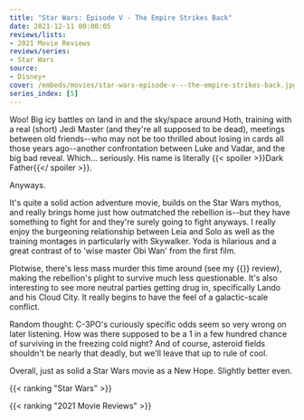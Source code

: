 ```yaml
---
title: "Star Wars: Episode V - The Empire Strikes Back"
date: 2021-12-11 00:00:05
reviews/lists:
- 2021 Movie Reviews
reviews/series:
- Star Wars
source:
- Disney+
cover: /embeds/movies/star-wars-episode-v---the-empire-strikes-back.jpg
series_index: [5]
---
```

Woo! Big icy battles on land in and the sky/space around Hoth, training with a real (short) Jedi Master (and they're all supposed to be dead), meetings between old friends--who may not be too thrilled about losing in cards all those years ago--another confrontation between Luke and Vadar, and the big bad reveal. Which... seriously. His name is literally {{< spoiler >}}Dark Father{{</ spoiler >}}. 

<!--more-->

Anyways. 

It's quite a solid action adventure movie, builds on the Star Wars mythos, and really brings home just how outmatched the rebellion is--but they have something to fight for and they're surely going to fight anyways. I really enjoy the burgeoning relationship between Leia and Solo as well as the training montages in particularly with Skywalker. Yoda is hilarious and a great contrast of to 'wise master Obi Wan' from the first film. 

Plotwise, there's less mass murder this time around (see my {{<crosslink text="A New Hope" title="Star Wars: Episode IV - A New Hope">}} review), making the rebellion's plight to survive much less questionable. It's also interesting to see more neutral parties getting drug in, specifically Lando and his Cloud City. It really begins to have the feel of a galactic-scale conflict.

Random thought: C-3PO's curiously specific odds seem so very wrong on later listening. How was there supposed to be a 1 in a few hundred chance of surviving in the freezing cold night? And of course, asteroid fields shouldn't be nearly that deadly, but we'll leave that up to rule of cool. 

Overall, just as solid a Star Wars movie as a New Hope. Slightly better even. 

{{< ranking "Star Wars" >}}

{{< ranking "2021 Movie Reviews" >}}
